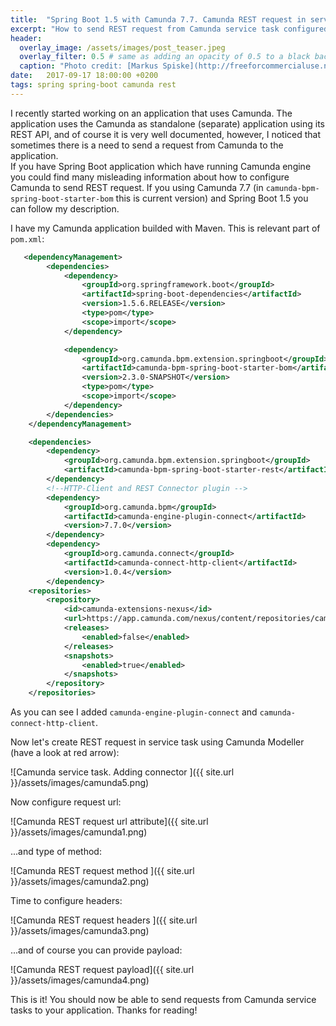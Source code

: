 ```yaml
---
title:  "Spring Boot 1.5 with Camunda 7.7. Camunda REST request in service task."
excerpt: "How to send REST request from Camunda service task configured in Camunda Modeller"
header:
  overlay_image: /assets/images/post_teaser.jpeg
  overlay_filter: 0.5 # same as adding an opacity of 0.5 to a black background
  caption: "Photo credit: [Markus Spiske](http://freeforcommercialuse.net)"
date:   2017-09-17 18:00:00 +0200
tags: spring spring-boot camunda rest
---
```

I recently started working on an application that uses Camunda. The application uses the Camunda as standalone (separate) application using its REST API, and of course it is very well documented, however, I noticed that sometimes there is a need to send a request from Camunda to the application.	
If you have Spring Boot application which have running Camunda engine you could find many misleading information about how to configure Camunda to send REST request. If you using Camunda 7.7 (in `camunda-bpm-spring-boot-starter-bom` this is current version) and Spring Boot 1.5 you can follow my description.

I have my Camunda application builded with Maven. This is relevant part of `pom.xml`:
~~~ xml
   <dependencyManagement>
        <dependencies>
            <dependency>
                <groupId>org.springframework.boot</groupId>
                <artifactId>spring-boot-dependencies</artifactId>
                <version>1.5.6.RELEASE</version>
                <type>pom</type>
                <scope>import</scope>
            </dependency>

            <dependency>
                <groupId>org.camunda.bpm.extension.springboot</groupId>
                <artifactId>camunda-bpm-spring-boot-starter-bom</artifactId>
                <version>2.3.0-SNAPSHOT</version>
                <type>pom</type>
                <scope>import</scope>
            </dependency>
        </dependencies>
    </dependencyManagement>

    <dependencies>
        <dependency>
            <groupId>org.camunda.bpm.extension.springboot</groupId>
            <artifactId>camunda-bpm-spring-boot-starter-rest</artifactId>
        </dependency>
        <!--HTTP-Client and REST Connector plugin -->
        <dependency>
            <groupId>org.camunda.bpm</groupId>
            <artifactId>camunda-engine-plugin-connect</artifactId>
            <version>7.7.0</version>
        </dependency>
        <dependency>
            <groupId>org.camunda.connect</groupId>
            <artifactId>camunda-connect-http-client</artifactId>
            <version>1.0.4</version>
        </dependency>
	<repositories>
        <repository>
            <id>camunda-extensions-nexus</id>
            <url>https://app.camunda.com/nexus/content/repositories/camunda-bpm-community-extensions-snapshots</url>
            <releases>
                <enabled>false</enabled>
            </releases>
            <snapshots>
                <enabled>true</enabled>
            </snapshots>
        </repository>
    </repositories>
~~~

As you can see I added `camunda-engine-plugin-connect` and `camunda-connect-http-client`. 

Now let's create REST request in service task using Camunda Modeller (have a look at red arrow):


![Camunda service task. Adding connector ]({{ site.url }}/assets/images/camunda5.png)


Now configure request url:


 ![Camunda REST request url attribute]({{ site.url }}/assets/images/camunda1.png)  


...and type of method:


 ![Camunda REST request method ]({{ site.url }}/assets/images/camunda2.png)  


Time to configure headers:


 ![Camunda REST request headers ]({{ site.url }}/assets/images/camunda3.png)  


...and of course you can provide payload:


 ![Camunda REST request payload]({{ site.url }}/assets/images/camunda4.png) 


 This is it! You should now be able to send requests from Camunda service tasks to your application. Thanks for reading!

